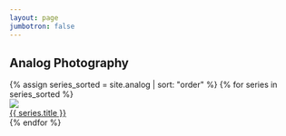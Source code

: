 ```yaml
---
layout: page
jumbotron: false
---
```


## Analog Photography

<div class="series-thumb-container">
{% assign series_sorted = site.analog | sort: "order" %}
{% for series in series_sorted %}
  <div class="img-box series-thumb">
    <a href="{{ series.url }}">
      <img src="/assets/img/analog/{{ series.key }}/{{ series.key_photo }}_tn.jpg">
      <div class="caption">
        {{ series.title }}
      </div>
    </a>
  </div>
{% endfor %}
</div>